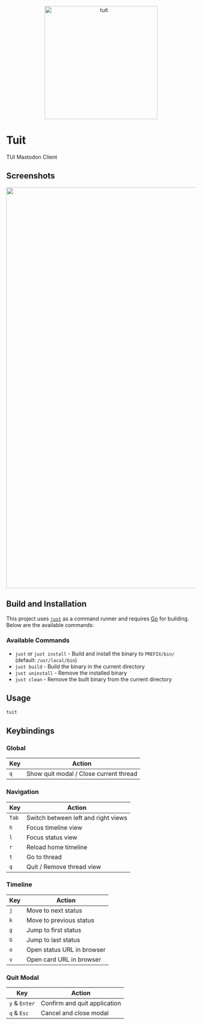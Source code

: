<p align="center">
  <img width="300" alt="tuit" src="https://github.com/user-attachments/assets/89ebd846-4a4a-4058-a6d0-0844dbabb92d" />
</p>

# Tuit

TUI Mastodon Client

## Screenshots

<p align="center">
  <img width="1808" height="1064" alt="Screenshot" src="https://github.com/user-attachments/assets/270db4d3-49a6-4eae-8516-313b9fad15f1" />
</p>

## Build and Installation

This project uses [`just`](https://github.com/casey/just) as a command runner and requires [Go](https://golang.org/) for building. Below are the available commands:

### Available Commands

- `just` or `just install` - Build and install the binary to `PREFIX/bin/` (default: `/usr/local/bin`)
- `just build` - Build the binary in the current directory
- `just uninstall` - Remove the installed binary
- `just clean` - Remove the built binary from the current directory

## Usage

```sh
tuit
```

## Keybindings

### Global

| Key | Action |
|-----|--------|
| `q` | Show quit modal / Close current thread |

### Navigation

| Key | Action |
|-----|--------|
| `Tab` | Switch between left and right views |
| `h` | Focus timeline view |
| `l` | Focus status view |
| `r` | Reload home timeline |
| `t` | Go to thread |
| `q` | Quit / Remove thread view |

### Timeline

| Key | Action |
|-----|--------|
| `j` | Move to next status |
| `k` | Move to previous status |
| `g` | Jump to first status |
| `G` | Jump to last status |
| `o` | Open status URL in browser |
| `v` | Open card URL in browser |

### Quit Modal

| Key | Action |
|-----|--------|
| `y` & `Enter` | Confirm and quit application |
| `q` & `Esc` | Cancel and close modal |

